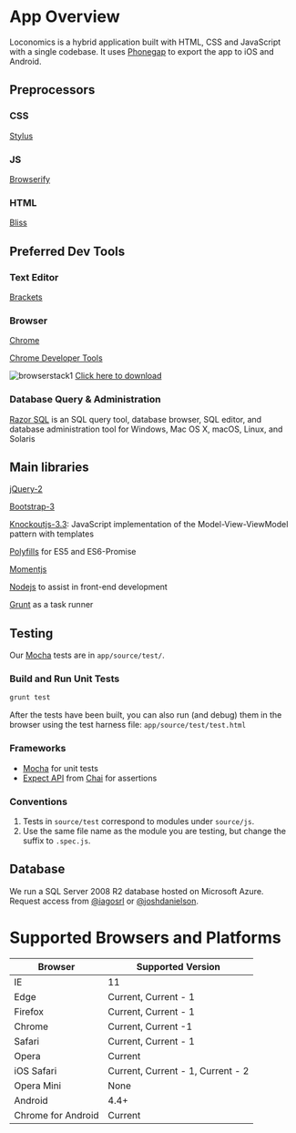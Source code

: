 # App Overview
Loconomics is a hybrid application built with HTML, CSS and JavaScript with a single codebase. It uses [Phonegap](http://phonegap.com/) to export the app to iOS and Android.

## Preprocessors
### CSS 
[Stylus](http://stylus-lang.com)

### JS 
[Browserify](http://browserify.org/)

### HTML 
[Bliss](html)

## Preferred Dev Tools
### Text Editor
[Brackets](http://brackets.io/)

### Browser
[Chrome](https://www.google.com/chrome/browser/desktop/index.html)

[Chrome Developer Tools](https://developer.chrome.com/devtools)

![browserstack1](https://cloud.githubusercontent.com/assets/1202838/23223934/575af6d0-f8e1-11e6-9082-63464329f70e.png)
[Click here to download](https://www.browserstack.com/)

### Database Query & Administration
[Razor SQL](https://razorsql.com/) is an SQL query tool, database browser, SQL editor, and database administration tool for Windows, Mac OS X, macOS, Linux, and Solaris

## Main libraries
[jQuery-2](https://jquery.com)

[Bootstrap-3](http://getbootstrap.com)

[Knockoutjs-3.3](http://knockoutjs.com): JavaScript implementation of the Model-View-ViewModel pattern with templates

[Polyfills](https://www.npmjs.com/package/js-polyfills) for ES5 and ES6-Promise

[Momentjs](http://momentjs.com/)

[Nodejs](https://nodejs.org/en/) to assist in front-end development

[Grunt](http://gruntjs.com/) as a task runner

## Testing

Our [Mocha](http://mochajs.org/) tests are in ``app/source/test/``.

### Build and Run Unit Tests

```bash
grunt test
```

After the tests have been built, you can also run (and debug) them in the browser using the test harness file: ``app/source/test/test.html``

### Frameworks

- [Mocha](http://mochajs.org/) for unit tests
- [Expect API](http://chaijs.com/api/bdd/) from [Chai](http://chaijs.com/) for assertions

### Conventions

1. Tests in ``source/test`` correspond to modules under ``source/js``.
2. Use the same file name as the module you are testing, but change the suffix to ``.spec.js``.

## Database  
We run a SQL Server 2008 R2 database hosted on Microsoft Azure. Request access from [@iagosrl](mailto:iagosrl@gmail.com) or [@joshdanielson](mailto:joshua.danielson@loconomics.com).

# Supported Browsers and Platforms
| Browser | Supported Version |
| --- | --- |
| IE | 11
| Edge | Current, Current - 1
| Firefox | Current, Current - 1
| Chrome | Current, Current -1
| Safari | Current, Current - 1
| Opera | Current
| iOS Safari | Current, Current - 1, Current - 2
| Opera Mini | None
| Android | 4.4+
| Chrome for Android | Current

